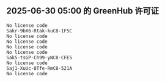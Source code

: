 ## 2025-06-30 05:00 的 GreenHub 许可证
```
No license code
Sakr-9bX6-Rtak-kuC8-1F5C
No license code
No license code
No license code
No license code
Sak5-tsGP-Ch99-yNC8-CFE5
No license code
Saj1-XuUc-8Tfe-RmC8-521A
No license code
```
